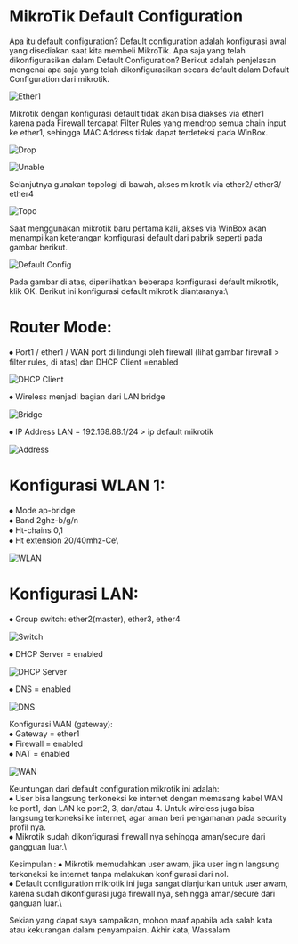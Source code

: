 # MikroTik Default Configuration

 Apa itu default configuration? Default configuration adalah konfigurasi awal yang disediakan saat kita membeli MikroTik. Apa saja yang telah dikonfigurasikan dalam Default Configuration? Berikut adalah penjelasan mengenai apa saja yang telah dikonfigurasikan secara default dalam Default Configuration dari mikrotik.

 ![Ether1](Ether1.png)

 Mikrotik dengan konfigurasi default tidak akan bisa diakses via ether1 karena pada Firewall terdapat Filter Rules yang mendrop semua chain input ke ether1, sehingga MAC Address tidak dapat terdeteksi pada WinBox.
 
 ![Drop](Drop.png)

 ![Unable](Unable.png)

 Selanjutnya gunakan topologi di bawah, akses mikrotik via ether2/ ether3/ ether4

 ![Topo](Topo.png)

 Saat menggunakan mikrotik baru pertama kali, akses via WinBox akan menampilkan keterangan konfigurasi default dari pabrik seperti pada gambar berikut.

 ![Default Config](Default%20Config.png)

 Pada gambar di atas, diperlihatkan beberapa konfigurasi default mikrotik, klik OK. Berikut ini konfigurasi default mikrotik diantaranya:\

# Router Mode:
 ⦁	Port1 / ether1 / WAN port di lindungi oleh firewall (lihat gambar firewall > filter rules, di atas) dan DHCP Client =enabled

 ![DHCP Client](DHCP%20Client.png)

 ⦁	Wireless menjadi bagian dari LAN bridge
 
![Bridge](Birdge.png)

⦁	IP Address LAN = 192.168.88.1/24 > ip default mikrotik
 
![Address](Address.png)

# Konfigurasi WLAN 1:
 ⦁	Mode ap-bridge\
 ⦁	Band 2ghz-b/g/n\
 ⦁	Ht-chains 0,1\
 ⦁	Ht extension 20/40mhz-Ce\

![WLAN](WLAN.png)
 
#  Konfigurasi LAN:
 ⦁	Group switch: ether2(master), ether3, ether4

![Switch](Switch.png)

 ⦁	DHCP Server = enabled

![DHCP Server](DHCP%20Server.png)

 ⦁	DNS = enabled
 
![DNS](DNS.png)

 Konfigurasi WAN (gateway):\
 ⦁	Gateway = ether1\
 ⦁	Firewall = enabled\
 ⦁	NAT = enabled
 
 ![WAN](WAN.png)

Keuntungan dari default configuration mikrotik ini adalah:\
 ⦁	User bisa langsung terkoneksi ke internet dengan memasang kabel WAN ke port1, dan LAN ke port2, 3, dan/atau 4. Untuk wireless juga bisa langsung terkoneksi ke internet, agar aman beri pengamanan pada security profil nya.\
 ⦁	Mikrotik sudah dikonfigurasi firewall nya sehingga aman/secure dari gangguan luar.\

Kesimpulan : 
 ⦁	Mikrotik memudahkan user awam, jika user ingin langsung terkoneksi ke internet tanpa melakukan konfigurasi dari nol.\
 ⦁	Default configuration mikrotik ini juga sangat dianjurkan untuk user awam, karena sudah dikonfigurasi juga firewall nya, sehingga aman/secure dari ganguan luar.\

Sekian yang dapat saya sampaikan, mohon maaf apabila ada salah kata atau kekurangan dalam penyampaian. Akhir kata, Wassalam
